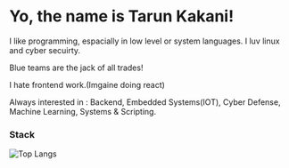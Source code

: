 # Yo, the name is Tarun Kakani!
I like programming, espacially in low level or system languages.
I luv linux and cyber secuirty.

Blue teams are the jack of all trades!

I hate frontend work.(Imgaine doing react)

Always interested in : Backend, Embedded Systems(IOT), Cyber Defense, Machine Learning, Systems & Scripting.

### Stack
![Top Langs](https://github-readme-stats.vercel.app/api/top-langs/?username=anuraghazra&layout=compact)
